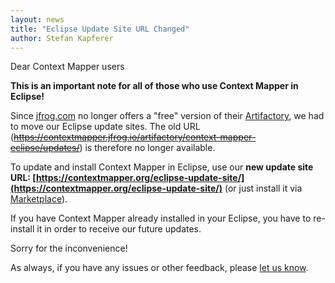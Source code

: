 ```yaml
---
layout: news
title: "Eclipse Update Site URL Changed"
author: Stefan Kapferer
---
```


Dear Context Mapper users

**This is an important note for all of those who use Context Mapper in Eclipse!**

Since [jfrog.com](https://jfrog.com) no longer offers a "free" version of their [Artifactory](https://jfrog.com/artifactory/), we had to move our Eclipse update sites. 
The old URL (~~https://contextmapper.jfrog.io/artifactory/context-mapper-eclipse/updates/~~) is therefore no longer available.

To update and install Context Mapper in Eclipse, use our **new update site URL: [https://contextmapper.org/eclipse-update-site/](https://contextmapper.org/eclipse-update-site/)** 
(or just install it via [Marketplace](https://marketplace.eclipse.org/content/context-mapper)).

If you have Context Mapper already installed in your Eclipse, you have to re-install it in order to receive our future updates.

Sorry for the inconvenience!

As always, if you have any issues or other feedback, please [let us know](/getting-involved/).
